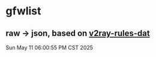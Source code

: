 # gfwlist
## raw -> json, based on [v2ray-rules-dat](https://github.com/Loyalsoldier/v2ray-rules-dat)
Sun May 11 06:00:55 PM CST 2025

